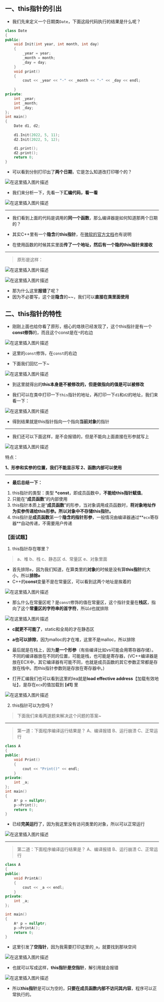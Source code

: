 
## 一、this指针的引出


- 我们先来定义一个日期类`Date`，下面这段代码执行的结果是什么呢？


```cpp
class Date
{
public:
	void Init(int year, int month, int day)
	{
		_year = year;
		_month = month;
		_day = day;
	}
	void print()
	{
		cout << _year << "-" << _month << "-" << _day << endl;
		
	}
private:
	int _year; 
	int _month; 
	int _day; 
};
int main()
{
	Date d1, d2;
	
	d1.Init(2022, 5, 11);
	d2.Init(2022, 5, 12);

	d1.print();
	d2.print();
	return 0;
}
```

- 可以看到分别打印出了**两个日期**，它是怎么知道改打印哪个的？

![在这里插入图片描述](https://img-blog.csdnimg.cn/direct/6069c982dacd4e20840ca421e99ce0d1.png)


- 我们来分析一下，先看一下**汇编代码，看一看**


![在这里插入图片描述](https://img-blog.csdnimg.cn/direct/dba395b3dc58423b92fa5d0b44abdfcb.png)


----

- 我们看到上面的代码是调用的**同一个函数**，那么编译器是如何知道那两个日期的？

- 其实C++里有一个**隐含**的**this指针**，在[微软的官方文档](https://learn.microsoft.com/zh-cn/cpp/cpp/this-pointer?view=msvc-170)也有说明

- 在使用函数的时候其实里面**传了一个地址，然后有一个隐的this指针来接收**

---

>原形是这样：


![在这里插入图片描述](https://img-blog.csdnimg.cn/direct/fcc3f5a320bb4692a65474ddce4eba88.png)

![在这里插入图片描述](https://img-blog.csdnimg.cn/direct/da0b81f7cab34af0898930cb25b289a0.png)


- 那为什么这里**报错**了呢？
- 因为不必要写，这个是**隐含**的~~，我们可以**直接在类里面使用**



## 二、this指针的特性

- 刚刚上面也给你看了原形，细心的烙铁已经发现了，这个this指针是有一个**const修饰**的，而且这个const是在`*`的右边

![在这里插入图片描述](https://img-blog.csdnimg.cn/direct/d561f02819e2498f9f842af479520663.png)


- 这里的`const`修饰，在`const`的右边

- 下面我们回忆一下~

![在这里插入图片描述](https://img-blog.csdnimg.cn/direct/221ab0d8a51540be90c5c7d5ff12f0a7.png)

- 到这里就得出的**this本身是不被修改的，但是做指向的值是可以被修改**

- 我们可以在类中打印一下`this`指针的地址，再打印一下`d1`和`d2`的地址，我们来看一下：

![在这里插入图片描述](https://img-blog.csdnimg.cn/direct/26696d96afce46419aeca6760ef18445.png)

- 得到结果就是this指针指向一个指向**当前对象**的指针

---

- 我们还可以下面这样，是不会报错的，但是不能向上面直接在形参就写上

![在这里插入图片描述](https://img-blog.csdnimg.cn/direct/f76630adebed4fdcbd84da92faaf531c.png)

特点：

**1、形参和实参的位置，我们不能显示写
2、函数内部可以使用**

---

- **最后总结一下：**

1. this指针的类型：类型 **\*const**，即成员函数中，**不能给this指针赋值**。
2. 只能在“**成员函数**”的内部使用
3. this指针本质上是“**成员函数**”的形参，当对象调用成员函数时，**将对象地址作为实参传递给this形参。所以对象中不存储this指针。**
4. this指针是**成员函数**第一个**隐含的指针形参**，一般情况由编译器通过**`ecx`寄存器**自动传递，不需要用户传递


### 【面试题】

1. this指针存在哪里？
>a、堆    b、栈    c、静态区    d、常量区    e、对象里面

- 首先排除`e`，因为我们知道，在算类里的**对象**的时候是没有算**this指针**的大小，所以**排除`e`**
- C++的**const**变量不是在常量区，可以看到这两个地址是挨着的

![在这里插入图片描述](https://img-blog.csdnimg.cn/direct/7d7dd50f37844e27b5b071ed170834b7.png)

- 那么什么在常量区呢？是`const`修饰的值在常量区，这个指针变量在**栈区**，指向了这个**常量区的字符串的首字符**，所以`d`也就排除

![在这里插入图片描述](https://img-blog.csdnimg.cn/direct/5b66f197b26646558c7f692f38662b79.png)

- **c就更不可能了**，static和全局的才在静态区
- **a也可以排除**，因为malloc的才在堆，这里不是malloc，所以排除

- 最后就是在栈上，因为**是一个形参**（有些编译比如vs可能会用寄存器存储）。不同的编译器放在不同的位置，可能是栈，也可能是寄存器，(VC++编译器是放在ECX中，其它编译器有可能不同，也就是成员函数的其它参数正常都是存放在栈中。而this指针参数则是存放在寄存器中。)

- 打开汇编我们也可以看到这里的lea就是**load effective address**【加载有效地址】，是存在`ecx`的值加载到 **[d1]** 里

![在这里插入图片描述](https://img-blog.csdnimg.cn/direct/0a6b7e0da754451a8468f311814ded3a.png)




2. this指针可以为空吗？

>下面我们来看两道题来解决这个问题的答案~

---

>第一道：下面程序编译运行结果是？ A、编译报错 B、运行崩溃 C、正常运行


```cpp
class A
{
public:
	void Print()
	{
		cout << "Print()" << endl;
	}
private:
	int _a;
};
int main()
{
	A* p = nullptr;
	p->Print();
	return 0;
}
```

- 已经**完美运行**了，因为我这里没有访问类里的对象，所以可以正常运行

![在这里插入图片描述](https://img-blog.csdnimg.cn/direct/5070b89d560f4a0f851df1ad2f0ccb7f.png)

---


>第二道：下面程序编译运行结果是？ A、编译报错 B、运行崩溃 C、正常运行


```cpp
class A
{
public:
	void PrintA()
	{
		cout << _a << endl;
	}
private:
	int _a;
};

int main()
{
	A* p = nullptr;
	p->PrintA();
	return 0;
}
```

- 这里引发了**空指针**，因为我需要打印这里的`_a`，就要找到那块空间



![在这里插入图片描述](https://img-blog.csdnimg.cn/direct/2fa0be8c18954b1a80656add9d303e04.png)

- 也就可以写成这样，**this指针是空指针**，解引用就会报错

![在这里插入图片描述](https://img-blog.csdnimg.cn/direct/5470627570dc45d881eb24a3b817378a.png)

- 所以**this指针**是可以为空的，**只要在成员函数内部不访问其内容**，程序可以正常执行的。
